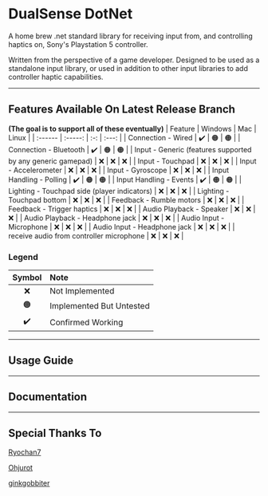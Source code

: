 # DualSense DotNet
A home brew .net standard library for receiving input from, and controlling haptics on, Sony's Playstation 5 controller.

Written from the perspective of a game developer. Designed to be used as a standalone input library, or used in addition to other input libraries to add controller haptic capabilities.

---

## Features Available On Latest Release Branch 
**(The goal is to support all of these eventually)**
| Feature | Windows | Mac | Linux |
| :------ | :-----: | :-: | :---: |
| Connection - Wired                                                            | ✔️ | 🟠 | 🟠 |
| Connection - Bluetooth                                                        | ✔️ | 🟠 | 🟠 |
| Input - Generic (features supported by any generic gamepad)                   | ❌ | ❌ | ❌ |
| Input - Touchpad                                                              | ❌ | ❌ | ❌ |
| Input - Accelerometer                                                         | ❌ | ❌ | ❌ |
| Input - Gyroscope                                                             | ❌ | ❌ | ❌ |
| Input Handling - Polling                                                      | ✔️ | 🟠 | 🟠 |
| Input Handling - Events                                                       | ✔️ | 🟠 | 🟠 |
| Lighting - Touchpad side (player indicators)                                  | ❌ | ❌ | ❌ |
| Lighting - Touchpad bottom                                                    | ❌ | ❌ | ❌ |
| Feedback - Rumble motors                                                      | ❌ | ❌ | ❌ |
| Feedback - Trigger haptics                                                    | ❌ | ❌ | ❌ |
| Audio Playback - Speaker                                                      | ❌ | ❌ | ❌ |
| Audio Playback - Headphone jack                                               | ❌ | ❌ | ❌ |
| Audio Input - Microphone                                                      | ❌ | ❌ | ❌ |
| Audio Input - Headphone jack                                                  | ❌ | ❌ | ❌ |
| receive audio from controller microphone                                      | ❌ | ❌ | ❌ |

### Legend
| Symbol | Note |
| :----: | :--- |
| ❌ | Not Implemented          |
| 🟠 | Implemented But Untested |
| ✔️ | Confirmed Working        |
    
---

## Usage Guide

---

## Documentation

---

## Special Thanks To
[Ryochan7](https://github.com/Ryochan7)

[Ohjurot](https://github.com/Ohjurot)

[ginkgobbiter](https://www.reddit.com/r/gamedev/comments/jumvi5/dualsense_haptics_leds_and_more_hid_output_report/)